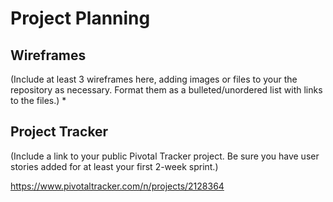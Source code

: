 # Project Planning

## Wireframes

(Include at least 3 wireframes here, adding images or files to your the repository as necessary. Format them as a bulleted/unordered list with links to the files.)
	* 
	
	
## Project Tracker

(Include a link to your public Pivotal Tracker project. Be sure you have user stories added for at least your first 2-week sprint.)

https://www.pivotaltracker.com/n/projects/2128364